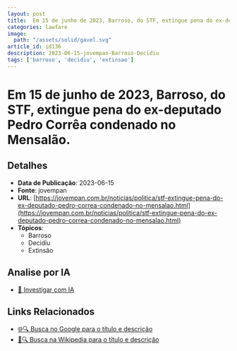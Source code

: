 ```yaml
---
layout: post
title:  Em 15 de junho de 2023, Barroso, do STF, extingue pena do ex-deputado Pedro Corrêa condenado no Mensalão.
categories: lawfare
image: 
  path: "/assets/solid/gavel.svg"
article_id: id136
description: 2023-06-15-jovempan-Barroso-Decidiu
tags: ['barroso', 'decidiu', 'extinsao']
---
```


# Em 15 de junho de 2023, Barroso, do STF, extingue pena do ex-deputado Pedro Corrêa condenado no Mensalão.

## Detalhes
- **Data de Publicação**: 2023-06-15
- **Fonte**: jovempan
- **URL**: [https://jovempan.com.br/noticias/politica/stf-extingue-pena-do-ex-deputado-pedro-correa-condenado-no-mensalao.html](https://jovempan.com.br/noticias/politica/stf-extingue-pena-do-ex-deputado-pedro-correa-condenado-no-mensalao.html)
- **Tópicos**:
  - Barroso
  - Decidiu
  - Extinsão

## Analise por IA
- [🤖 Investigar com IA](https://www.perplexity.ai/search?q=%22not%C3%ADcia%20artigo%20Brasil%22%20Em%2015%20de%20junho%20de%202023%2C%20Barroso%2C%20do%20STF%2C%20extingue%20pena%20do%20ex-deputado%20Pedro%20Corr%C3%AAa%20condenado%20no%20Mensal%C3%A3o.%20jovempan%202023-06-15)

## Links Relacionados
- [🌐🔍 Busca no Google para o título e descrição](https://www.google.com/search?q=%22not%C3%ADcia%20artigo%20Brasil%22%20Em%2015%20de%20junho%20de%202023%2C%20Barroso%2C%20do%20STF%2C%20extingue%20pena%20do%20ex-deputado%20Pedro%20Corr%C3%AAa%20condenado%20no%20Mensal%C3%A3o.%20jovempan%202023-06-15)
- [📖🔍 Busca na Wikipedia para o título e descrição](https://pt.wikipedia.org/w/index.php?search=%22not%C3%ADcia%20artigo%20Brasil%22%20Em%2015%20de%20junho%20de%202023%2C%20Barroso%2C%20do%20STF%2C%20extingue%20pena%20do%20ex-deputado%20Pedro%20Corr%C3%AAa%20condenado%20no%20Mensal%C3%A3o.%20jovempan%202023-06-15)

